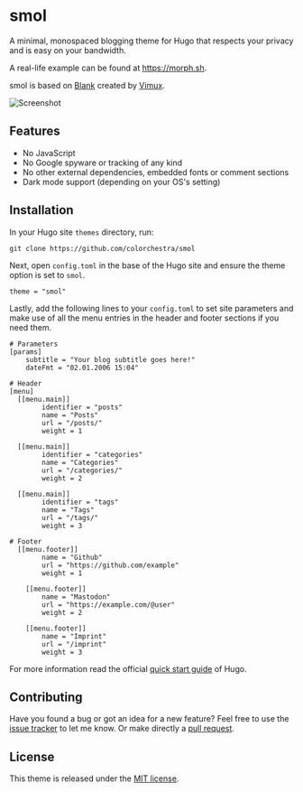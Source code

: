 # smol

A minimal, monospaced blogging theme for Hugo that respects your privacy and is easy on your bandwidth.

A real-life example can be found at https://morph.sh.

smol is based on [Blank](https://github.com/Vimux/Blank) created by [Vimux](https://github.com/Vimux).


![Screenshot](/images/tn.png)

## Features

- No JavaScript
- No Google spyware or tracking of any kind
- No other external dependencies, embedded fonts or comment sections
- Dark mode support (depending on your OS's setting)

## Installation

In your Hugo site `themes` directory, run:

```
git clone https://github.com/colorchestra/smol
```

Next, open `config.toml` in the base of the Hugo site and ensure the theme option is set to `smol`.

```
theme = "smol"
```

Lastly, add the following lines to your `config.toml` to set site parameters and make use of all the menu entries in the header and footer sections if you need them.

```
# Parameters
[params]
    subtitle = "Your blog subtitle goes here!"
    dateFmt = "02.01.2006 15:04"

# Header
[menu]
  [[menu.main]]
        identifier = "posts"
        name = "Posts"
        url = "/posts/"
        weight = 1

  [[menu.main]]
        identifier = "categories"
        name = "Categories"
        url = "/categories/"
        weight = 2

  [[menu.main]]
        identifier = "tags"
        name = "Tags"
        url = "/tags/"
        weight = 3

# Footer
  [[menu.footer]]
        name = "Github"
        url = "https://github.com/example"
        weight = 1

    [[menu.footer]]
        name = "Mastodon"
        url = "https://example.com/@user"
        weight = 2

    [[menu.footer]]
        name = "Imprint"
        url = "/imprint"
        weight = 3

```

For more information read the official [quick start guide](https://gohugo.io/getting-started/quick-start/) of Hugo.

## Contributing

Have you found a bug or got an idea for a new feature? Feel free to use the [issue tracker](https://github.com/colorchestra/smol/issues) to let me know. Or make directly a [pull request](https://github.com/colorchestra/smol/pulls).

## License

This theme is released under the [MIT license](https://github.com/colorchestra/smol/blob/master/LICENSE).
